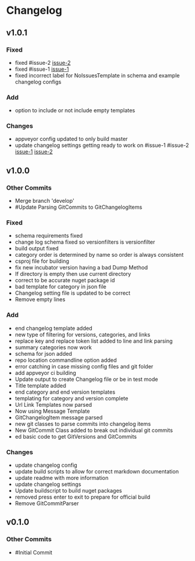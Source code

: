 # Changelog
## v1.0.1
### Fixed
*  fixed #issue-2 [issue-2](https://github.com/igloo15/ChangelogGenerator/issues/issue-2)
*  fixed #issue-1 [issue-1](https://github.com/igloo15/ChangelogGenerator/issues/issue-1)
*  fixed incorrect label for NoIssuesTemplate in schema and example changelog configs


### Add
*  option to include or not include empty templates


### Changes
*  appveyor config updated to only build master
*  update changelog settings getting ready to work on #issue-1 #issue-2 [issue-1](https://github.com/igloo15/ChangelogGenerator/issues/issue-1) [issue-2](https://github.com/igloo15/ChangelogGenerator/issues/issue-2)




## v1.0.0
### Other Commits
* Merge branch 'develop'
* #Update Parsing GitCommits to GitChangelogItems


### Fixed
*  schema requirements fixed
*  change log schema fixed so versionfilters is versionfilter
*  build output fixed
*  category order is determined by name so order is always consistent
*  csproj file for building
*  fix new incubator version having a bad Dump Method
*  If directory is empty then use current directory
*  correct to be accurate nuget package id
*  bad template for category in json file
*  Changelog setting file is updated to be correct
*  Remove empty lines


### Add
*  end changelog template added
*  new type of filtering for versions, categories, and links
*  replace key and replace token list added to line and link parsing
*  summary categories now work
*  schema for json added
*  repo location commandline option added
*  error catching in case missing config files and git folder
*  add appveyor ci building
*  Update output to create Changelog file or be in test mode
*  Title template added
*  end category and end version templates
*  templating for category and version complete
*  Url Link Templates now parsed
*  Now using Message Template
*  GitChangelogItem message parsed
*  new git classes to parse commits into changelog items
*  New GitCommit Class added to break out individual git commits
* ed basic code to get GitVersions and GitCommits


### Changes
*  update changelog config
*  update build scripts to allow for correct markdown documentation
*  update readme with more information
*  update changelog settings
*  Update buildscript to build nuget packages
*  removed press enter to exit to prepare for official build
*  Remove GitCommitParser




## v0.1.0
### Other Commits
* #Initial Commit





